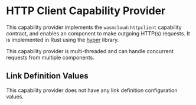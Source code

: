 # HTTP Client Capability Provider

This capability provider implements the `wasmcloud:httpclient` capability contract, and enables an component to make outgoing HTTP(s) requests. It is implemented in Rust using the [hyper](https://hyper.rs/) library.

This capability provider is multi-threaded and can handle concurrent requests from multiple components.

## Link Definition Values
This capability provider does not have any link definition configuration values.
